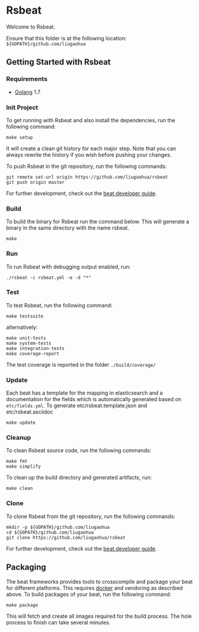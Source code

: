 # Rsbeat

Welcome to Rsbeat.

Ensure that this folder is at the following location:
`${GOPATH}/github.com/liugaohua`

## Getting Started with Rsbeat

### Requirements

* [Golang](https://golang.org/dl/) 1.7

### Init Project
To get running with Rsbeat and also install the
dependencies, run the following command:

```
make setup
```

It will create a clean git history for each major step. Note that you can always rewrite the history if you wish before pushing your changes.

To push Rsbeat in the git repository, run the following commands:

```
git remote set-url origin https://github.com/liugaohua/rsbeat
git push origin master
```

For further development, check out the [beat developer guide](https://www.elastic.co/guide/en/beats/libbeat/current/new-beat.html).

### Build

To build the binary for Rsbeat run the command below. This will generate a binary
in the same directory with the name rsbeat.

```
make
```


### Run

To run Rsbeat with debugging output enabled, run:

```
./rsbeat -c rsbeat.yml -e -d "*"
```


### Test

To test Rsbeat, run the following command:

```
make testsuite
```

alternatively:
```
make unit-tests
make system-tests
make integration-tests
make coverage-report
```

The test coverage is reported in the folder `./build/coverage/`

### Update

Each beat has a template for the mapping in elasticsearch and a documentation for the fields
which is automatically generated based on `etc/fields.yml`.
To generate etc/rsbeat.template.json and etc/rsbeat.asciidoc

```
make update
```


### Cleanup

To clean  Rsbeat source code, run the following commands:

```
make fmt
make simplify
```

To clean up the build directory and generated artifacts, run:

```
make clean
```


### Clone

To clone Rsbeat from the git repository, run the following commands:

```
mkdir -p ${GOPATH}/github.com/liugaohua
cd ${GOPATH}/github.com/liugaohua
git clone https://github.com/liugaohua/rsbeat
```


For further development, check out the [beat developer guide](https://www.elastic.co/guide/en/beats/libbeat/current/new-beat.html).


## Packaging

The beat frameworks provides tools to crosscompile and package your beat for different platforms. This requires [docker](https://www.docker.com/) and vendoring as described above. To build packages of your beat, run the following command:

```
make package
```

This will fetch and create all images required for the build process. The hole process to finish can take several minutes.
